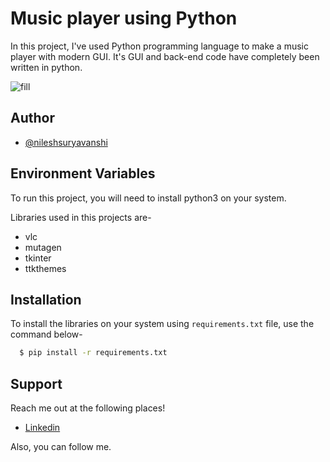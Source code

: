 
# Music player using Python
In this project, I've used Python programming language to make a music player with modern GUI. It's GUI and back-end code have completely been written in python.

![fill](https://user-images.githubusercontent.com/77235287/105699820-fa27a000-5f2d-11eb-8207-8fe681155c6d.png)

## Author

- [@nileshsuryavanshi](https://www.github.com/nileshsuryavanshi)

  
## Environment Variables
To run this project, you will need to install python3 on your system.

Libraries used in this projects are-
- vlc
- mutagen
- tkinter
- ttkthemes


  
## Installation 

To install the libraries on your system using `requirements.txt` file, use the command below-

```bash 
  $ pip install -r requirements.txt
```
    
## Support

Reach me out at the following places!
- [Linkedin](https://www.linkedin.com/in/nilesh-kumar-suryavanshi-26b251206)

Also, you can follow me.
